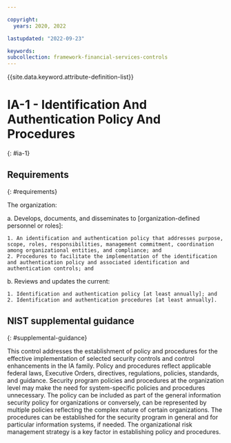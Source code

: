 ```yaml
---

copyright:
  years: 2020, 2022

lastupdated: "2022-09-23"

keywords: 
subcollection: framework-financial-services-controls
---
```


{{site.data.keyword.attribute-definition-list}}

# IA-1 - Identification And Authentication Policy And Procedures
{: #ia-1}

## Requirements
{: #requirements}

The organization:

a. Develops, documents, and disseminates to [organization-defined personnel or roles]:

    1. An identification and authentication policy that addresses purpose, scope, roles, responsibilities, management commitment, coordination among organizational entities, and compliance; and
    2. Procedures to facilitate the implementation of the identification and authentication policy and associated identification and authentication controls; and

b. Reviews and updates the current:

    1. Identification and authentication policy [at least annually]; and
    2. Identification and authentication procedures [at least annually].

## NIST supplemental guidance
{: #supplemental-guidance}

This control addresses the establishment of policy and procedures for the effective implementation of selected security controls and control enhancements in the IA family. Policy and procedures reflect applicable federal laws, Executive Orders, directives, regulations, policies, standards, and guidance. Security program policies and procedures at the organization level may make the need for system-specific policies and procedures unnecessary. The policy can be included as part of the general information security policy for organizations or conversely, can be represented by multiple policies reflecting the complex nature of certain organizations. The procedures can be established for the security program in general and for particular information systems, if needed. The organizational risk management strategy is a key factor in establishing policy and procedures.

